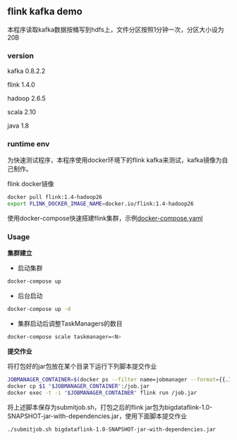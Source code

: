 ## flink kafka demo
本程序读取kafka数据按桶写到hdfs上，文件分区按照1分钟一次，分区大小设为20B
### version
kafka 0.8.2.2

flink 1.4.0

hadoop 2.6.5

scala 2.10

java 1.8
### runtime env
为快速测试程序，本程序使用docker环境下的flink kafka来测试，kafka镜像为自己制作。

flink docker镜像
```bash
docker pull flink:1.4-hadoop26
export FLINK_DOCKER_IMAGE_NAME=docker.io/flink:1.4-hadoop26
```
使用docker-compose快速搭建flink集群，示例[docker-compose.yaml](https://github.com/apache/flink/blob/master/flink-contrib/docker-flink/docker-compose.yml)

### Usage
**集群建立**

* 启动集群
```bash
docker-compose up
```
* 后台启动
```bash
docker-compose up -d
```
* 集群启动后调整TaskManagers的数目
```bash
docker-compose scale taskmanager=<N>
```
**提交作业**

将打包好的jar包放在某个目录下运行下列脚本提交作业
```bash
JOBMANAGER_CONTAINER=$(docker ps --filter name=jobmanager --format={{.ID}})
docker cp $1 "$JOBMANAGER_CONTAINER":/job.jar
docker exec -t -i "$JOBMANAGER_CONTAINER" flink run /job.jar
```
将上述脚本保存为submitjob.sh，打包之后的flink jar包为bigdataflink-1.0-SNAPSHOT-jar-with-dependencies.jar，使用下面脚本提交作业
```bash
./submitjob.sh bigdataflink-1.0-SNAPSHOT-jar-with-dependencies.jar
```


